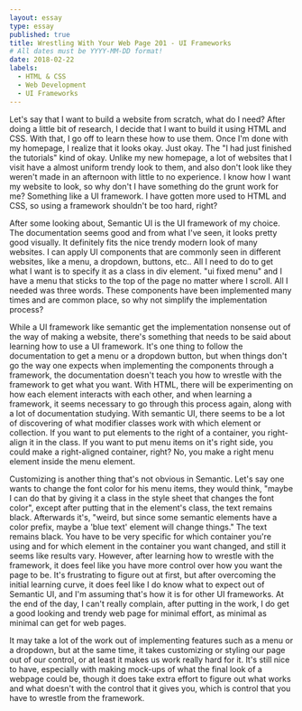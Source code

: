 ```yaml
---
layout: essay
type: essay
published: true
title: Wrestling With Your Web Page 201 - UI Frameworks
# All dates must be YYYY-MM-DD format!
date: 2018-02-22
labels:
  - HTML & CSS
  - Web Development
  - UI Frameworks
---
```


Let's say that I want to build a website from scratch, what do I need? After doing a little bit of research, I decide that I want to build it using HTML and CSS. With that, I go off to learn these how to use them. Once I'm done with my homepage, I realize that it looks okay. Just okay. The "I had just finished the tutorials" kind of okay. Unlike my new homepage, a lot of websites that I visit have a almost uniform trendy look to them, and also don't look like they weren't made in an afternoon with little to no experience. I know how I want my website to look, so why don't I have something do the grunt work for me? Something like a UI framework. I have gotten more used to HTML and CSS, so using a framework shouldn't be too hard, right?

After some looking about, Semantic UI is the UI framework of my choice. The documentation seems good and from what I've seen, it looks pretty good visually. It definitely fits the nice trendy modern look of many websites. I can apply UI components that are commonly seen in different websites, like a menu, a dropdown, buttons, etc.. All I need to do to get what I want is to specify it as a class in div element. "ui fixed menu" and I have a menu that sticks to the top of the page no matter where I scroll. All I needed was three words. These components have been implemented many times and are common place, so why not simplify the implementation process? 

While a UI framework like semantic get the implementation nonsense out of the way of making a website, there's something that needs to be said about learning how to use a UI framework. It's one thing to follow the documentation to get a menu or a dropdown button, but when things don't go the way one expects when implementing the components through a framework, the documentation doesn't teach you how to wrestle with the framework to get what you want. With HTML, there will be experimenting on how each element interacts with each other, and when learning a framework, it seems necessary to go through this process again, along with a lot of documentation studying. With semantic UI, there seems to be a lot of discovering of what modifier classes work with which element or collection. If you want to put elements to the right of a container, you right-align it in the class. If you want to put menu items on it's right side, you could make a right-aligned container, right? No, you make a right menu element inside the menu element. 

Customizing is another thing that's not obvious in Semantic. Let's say one wants to change the font color for his menu items, they would think, "maybe I can do that by giving it a class in the style sheet that changes the font color", except after putting that in the element's class, the text remains black. Afterwards it's, "weird, but since some semantic elements have a color prefix, maybe a 'blue text' element will change things." The text remains black. You have to be very specific for which container you're using and for which element in the container you want changed, and still it seems like results vary. However, after learning how to wrestle with the framework, it does feel like you have more control over how you want the page to be. It's frustrating to figure out at first, but after overcoming the initial learning curve, it does feel like I do know what to expect out of Semantic UI, and I'm assuming that's how it is for other UI frameworks. At the end of the day, I can't really complain, after putting in the work, I do get a good looking and trendy web page for minimal effort, as minimal as minimal can get for web pages. 

It may take a lot of the work out of implementing features such as a menu or a dropdown, but at the same time, it takes customizing or styling our page out of our control, or at least it makes us work really hard for it. It's still nice to have, especially with making mock-ups of what the final look of a webpage could be, though it does take extra effort to figure out what works and what doesn't with the control that it gives you, which is control that you have to wrestle from the framework. 